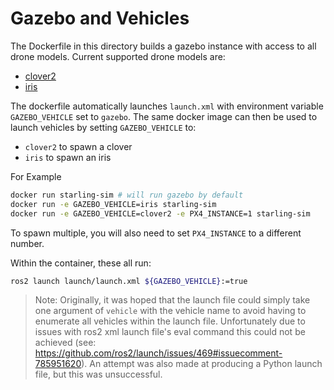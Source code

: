 # Gazebo and Vehicles

The Dockerfile in this directory builds a gazebo instance with access to all drone models. Current supported drone models are:
- [clover2](clover2/)
- [iris](iris/)

The dockerfile automatically launches `launch.xml` with environment variable `GAZEBO_VEHICLE` set to `gazebo`. The same docker image can then be used to launch vehicles by setting `GAZEBO_VEHICLE` to:
- `clover2` to spawn a clover
- `iris` to spawn an iris

For Example
```bash
docker run starling-sim # will run gazebo by default
docker run -e GAZEBO_VEHICLE=iris starling-sim
docker run -e GAZEBO_VEHICLE=clover2 -e PX4_INSTANCE=1 starling-sim
```

To spawn multiple, you will also need to set `PX4_INSTANCE` to a different number.

Within the container, these all run:
```bash
ros2 launch launch/launch.xml ${GAZEBO_VEHICLE}:=true
```

> Note: Originally, it was hoped that the launch file could simply take one argument of `vehicle` with the vehicle name to avoid having to enumerate all vehicles within the launch file. 
> Unfortunately due to issues with ros2 xml launch file's eval command this could not be achieved (see: https://github.com/ros2/launch/issues/469#issuecomment-785951620). 
> An attempt was also made at producing a Python launch file, but this was unsuccessful. 